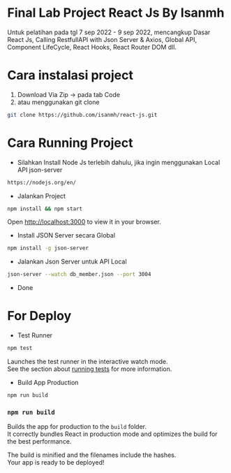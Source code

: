 # Final Lab Project React Js By Isanmh 

Untuk pelatihan pada tgl 7 sep 2022 - 9 sep 2022, mencangkup Dasar React Js, Calling RestfullAPI with Json Server & Axios, Global API, Component LifeCycle, React Hooks, React Router DOM dll.

# Cara instalasi project 
1. Download Via Zip -> pada tab Code 
2. atau menggunakan git clone
```bash
git clone https://github.com/isanmh/react-js.git
```
# Cara Running Project 
- Silahkan Install Node Js terlebih dahulu, jika ingin menggunakan Local API json-server
```bash
https://nodejs.org/en/
```
- Jalankan Project
```bash
npm install && npm start
```
Open [http://localhost:3000](http://localhost:3000) to view it in your browser.

- Install JSON Server secara Global
```bash
npm install -g json-server
```

- Jalankan Json Server untuk API Local 
```bash
json-server --watch db_member.json --port 3004
```
- Done

# For Deploy
- Test Runner
```bash
npm test
```
Launches the test runner in the interactive watch mode.\
See the section about [running tests](https://facebook.github.io/create-react-app/docs/running-tests) for more information.

- Build App Production
```bash
npm run build
```
### `npm run build`

Builds the app for production to the `build` folder.\
It correctly bundles React in production mode and optimizes the build for the best performance.

The build is minified and the filenames include the hashes.\
Your app is ready to be deployed!

